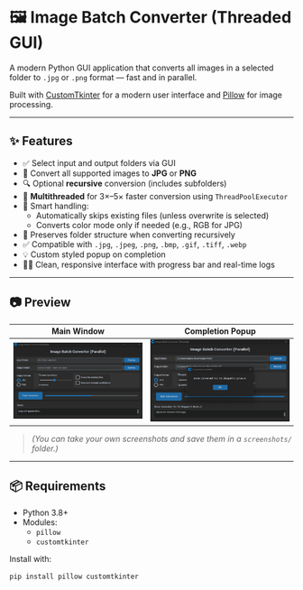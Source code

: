 # 🖼️ Image Batch Converter (Threaded GUI)

A modern Python GUI application that converts all images in a selected folder to `.jpg` or `.png` format — fast and in parallel.

Built with [CustomTkinter](https://github.com/TomSchimansky/CustomTkinter) for a modern user interface and [Pillow](https://python-pillow.org) for image processing.

---

## ✨ Features

- ✅ Select input and output folders via GUI
- 🔁 Convert all supported images to **JPG** or **PNG**
- 🔍 Optional **recursive** conversion (includes subfolders)
- 🚀 **Multithreaded** for 3×–5× faster conversion using `ThreadPoolExecutor`
- 🧠 Smart handling:
  - Automatically skips existing files (unless overwrite is selected)
  - Converts color mode only if needed (e.g., RGB for JPG)
- 📁 Preserves folder structure when converting recursively
- ✅ Compatible with `.jpg`, `.jpeg`, `.png`, `.bmp`, `.gif`, `.tiff`, `.webp`
- 💡 Custom styled popup on completion
- 🧑‍💻 Clean, responsive interface with progress bar and real-time logs

---

## 📷 Preview

| Main Window                            | Completion Popup                      |
|----------------------------------------|----------------------------------------|
| ![main-ui](screenshots/main-ui.png)    | ![popup-ui](screenshots/popup-ui.png) |

> *(You can take your own screenshots and save them in a `screenshots/` folder.)*

---

## 📦 Requirements

- Python 3.8+
- Modules:
  - `pillow`
  - `customtkinter`

Install with:

```bash
pip install pillow customtkinter

